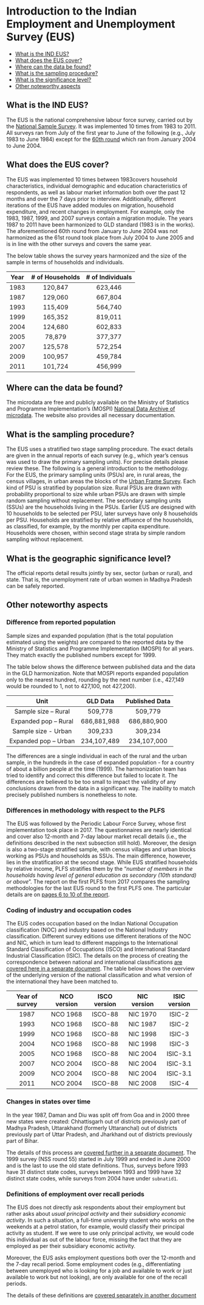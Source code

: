 # Introduction to the Indian Employment and Unemployment Survey (EUS)

- [What is the IND EUS?](#what-is-the-ind-eus)
- [What does the EUS cover?](#what-does-the-eus-cover)
- [Where can the data be found?](#where-can-the-data-be-found)
- [What is the sampling procedure?](#what-is-the-sampling-procedure)
- [What is the significance level?](#what-is-the-geographic-significance-level)
- [Other noteworthy aspects](#other-noteworthy-aspects)

## What is the IND EUS?

The EUS is the national comprehensive labour force survey, carried out by the [National Sample Survey](http://www.mospi.nic.in/national-sample-survey-nss). It was implemented 10 times from 1983 to 2011. All surveys ran from July of the first year to June of the following (e.g., July 1983 to June 1984) except for the [60th round](http://microdata.gov.in/nada43/index.php/catalog/106) which ran from January 2004 to June 2004. 

## What does the EUS cover?

The EUS was implemented 10 times between 1983covers household characteristics, individual demographic and education characteristics of respondents, as well as labour market information both over the past 12 months and over the 7 days prior to interview. Additionally, different iterations of the EUS have added modules on migration, household expenditure, and recent changes in employment. For example, only the 1983, 1987, 1999, and 2007 surveys contain a migration module.
The years 1987 to 2011 have been harmonized to GLD standard (1983 is in the works). The aforementioned 60th round from January to June 2004 was not harmonized as the 61st round took place from July 2004 to June 2005 and is in line with the other surveys and covers the same year. 

The below table shows the survey years harmonized and the size of the sample in terms of households and individuals.


| Year	| # of Households	| # of Individuals	|
| :------:	| :-------:		| :-------:	 	|
| 1983	| 120,847		| 623,446		|
| 1987	| 129,060		| 667,804		|
| 1993	| 115,409		| 564,740		|
| 1999	| 165,352		| 819,011		|
| 2004	| 124,680		| 602,833		|
| 2005	| 78,879		| 377,377		|
| 2007	| 125,578		| 572,254		|
| 2009	| 100,957		| 459,784		|
| 2011	| 101,724		| 456,999		|

## Where can the data be found?

The microdata are free and publicly available on the Ministry of Statistics and Programme Implementation’s (MOSPI) [National Data Archive of microdata](http://microdata.gov.in/nada43/index.php/catalog/EUE). The website also provides all necessary documentation.

## What is the sampling procedure?

The EUS uses a stratified two stage sampling procedure. The exact details are given in the annual reports of each survey (e.g., which year’s census was used to draw the primary sampling units). For precise details please review these. The following is a general introduction to the methodology.
For the EUS, the primary sampling units (PSUs) are, in rural areas, the census villages, in urban areas the blocks of the [Urban Frame Survey](http://mospi.nic.in/urban-frame-surveyufs). Each kind of PSU is stratified by population size. Rural PSUs are drawn with probability proportional to size while urban PSUs are drawn with simple random sampling without replacement.
The secondary sampling units (SSUs) are the households living in the PSUs. Earlier EUS are designed with 10 households to be selected per PSU, later surveys have only 8 households per PSU. Households are stratified by relative affluence of the households, as classified, for example, by the monthly per capita expenditure. Households were chosen, within second stage strata by simple random sampling without replacement.

## What is the geographic significance level?

The official reports detail results jointly by sex, sector (urban or rural), and state. That is, the unemployment rate of urban women in Madhya Pradesh can be safely reported.

## Other noteworthy aspects

### Difference from reported population
Sample sizes and expanded population (that is the total population estimated using the weights) are compared to the reported data by the Ministry of Statistics and Programme Implementation (MOSPI) for all years. They match exactly the published numbers except for 1999. 

The table below shows the difference between published data and the data in the GLD harmonization. Note that MOSPI reports expanded population only to the nearest hundred, rounding by the next number (i.e., 427,149 would be rounded to 1, not to 427,100, not 427,200).

| Unit			| GLD Data	| Published Data	|
| :------:			| :------:		| :------:			|
| Sample size – Rural	| 509,778	| 509,779		|
|Expanded pop – Rural	| 686,881,988	| 686,880,900		|
|Sample size - Urban	| 309,233	| 309,234		|
|Expanded pop – Urban	| 234,107,489	| 234,107,000		|

The differences are a single individual in each of the rural and the urban sample, in the hundreds in the case of expanded population - for a country of about a billion people at the time (1999). The harmonization team has tried to identify and correct this difference but failed to locate it. The differences are believed to be too small to impact the validity of any conclusions drawn from the data in a significant way. The inability to match precisely published numbers is nonetheless to note.

### Differences in methodology with respect to the PLFS

The EUS was followed by the Periodic Labour Force Survey, whose first implementation took place in 2017. The questionnaires are nearly identical and cover also 12-month and 7-day labour market recall details (i.e., the definitions described in the next subsection still hold). Moreover, the design is also a two-stage stratified sample, with census villages and urban blocks working as PSUs and households as SSUs.
The main difference, however, lies in the stratification at the second stage. While EUS stratified households by relative income, PLFS stratifies them by the “*number of members in the households having level of general education as secondary (10th standard) or above*”.
The report on the first PLFS from 2017 compares the sampling methodologies for the last EUS round to the first PLFS one. The particular details are on [pages 6 to 10 of the report](/Support/Country%20Survey%20Details/IND/EUS/utilities/AR_PLFS_2017.pdf).

### Coding of industry and occupation codes

The EUS codes occupation based on the Indian National Occupation classification (NOC) and industry based on the National Industry classification. Different survey editions use different iterations of the NOC and NIC, which in turn lead to different mappings to the International Standard Classification of Occupations (ISCO) and International Standard Industrial Classification (ISIC). 
The details on the process of creating the correspondence between national and international classifications [are covered here in a separate document](Correspondence_National_International_Classifications.md). The table below shows the overview of the underlying version of the national classification and what version of the international they have been matched to.

| Year of survey	| NCO version	| ISCO version	| NIC version	| ISIC version	|
| :----:		| :----:	| :----:	| :----:	| :----:	|
| 1987			| NCO 1968	| ISCO-88	| NIC 1970	| ISIC-2	|
| 1993			| NCO 1968	| ISCO-88	| NIC 1987	| ISIC-2	|
| 1999			| NCO 1968	| ISCO-88	| NIC 1998	| ISIC-3	|
| 2004			| NCO 1968	| ISCO-88	| NIC 1998	| ISIC-3	|
| 2005			| NCO 1968	| ISCO-88	| NIC 2004	| ISIC-3.1	|
| 2007			| NCO 2004	| ISCO-88	| NIC 2004	| ISIC-3.1	|
| 2009			| NCO 2004	| ISCO-88	| NIC 2004	| ISIC-3.1	|
| 2011			| NCO 2004	| ISCO-88	| NIC 2008	| ISIC-4	|


### Changes in states over time

In the year 1987, Daman and Diu was split off from Goa and in 2000 three new states were created: Chhattisgarh out of districts previously part of Madhya Pradesh, Uttarakhand (formerly Uttaranchal) out of districts previously part of Uttar Pradesh, and Jharkhand out of districts previously part of Bihar.

The details of this process are [covered further in a separate document](Changes_States_And_State_Codes_Over_Time.md). 
The 1999 survey (NSS round 55) started in July 1999 and ended in June 2000 and is the last to use the old state definitions. Thus, surveys before 1993 have 31 distinct state codes, surveys between 1993 and 1999 have 32 distinct state codes, while surveys from 2004 have under `subnatid1`.


### Definitions of employment over recall periods

The EUS does not directly ask respondents about their employment but rather asks about *usual principal activity* and their *subsidiary economic activity*. In such a situation, a full-time university student who works on the weekends at a petrol station, for example, would classify their principal activity as student. If we were to use only principal activity, we would code this individual as out of the labour force, missing the fact that they are employed as per their subsidiary economic activity.

Moreover, the EUS asks employment questions both over the 12-month and the 7-day recall period. Some employment codes (e.g., differentiating between unemployed who is looking for a job and available to work or just available to work but not looking), are only available for one of the recall periods. 

The details of these definitions are [covered separately in another document](Definitions_of_employment_over_recall_periods.md)
